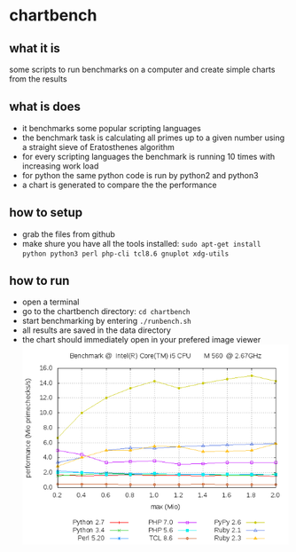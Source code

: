 # chartbench

## what it is
some scripts to run benchmarks on a computer and create simple charts
from the results

## what is does
* it benchmarks some popular scripting languages
* the benchmark task is calculating all primes up to a given number
  using a straight sieve of Eratosthenes algorithm
* for every scripting languages the benchmark is running 10 times with 
  increasing work load
* for python the same python code is run by python2 and python3
* a chart is generated to compare the the performance


## how to setup
* grab the files from github 
* make shure you have all the tools installed:
  `sudo apt-get install python python3 perl php-cli tcl8.6 gnuplot xdg-utils`

## how to run
* open a terminal
* go to the chartbench directory: `cd chartbench`
* start benchmarking by entering `./runbench.sh`
* all results are saved in the data directory
* the chart should immediately open in your prefered image viewer
![](https://github.com/oliworx/chartbench/blob/master/data/bench.png)
